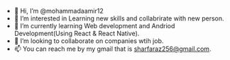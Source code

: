 - 👋 Hi, I’m @mohammadaamir12
- 👀 I’m interested in Learning new skills and collabrirate with new person. 
- 🌱 I’m currently learning Web development and Andriod Development(Using React & React Native).
- 💞️ I’m looking to collaborate on companies wtih job.
- 📫 You can reach me by my gmail that is sharfaraz256@gmail.com.

